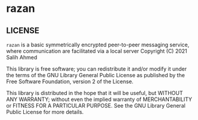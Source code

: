 # razan
## LICENSE

`razan` is a basic symmetrically encrypted peer-to-peer messaging service, where communication are facilitated via a local server
Copyright (C) 2021 Salih Ahmed

This library is free software; you can redistribute it and/or
modify it under the terms of the GNU Library General Public
License as published by the Free Software Foundation, version 2 of the License.

This library is distributed in the hope that it will be useful,
but WITHOUT ANY WARRANTY; without even the implied warranty of
MERCHANTABILITY or FITNESS FOR A PARTICULAR PURPOSE.  See the GNU
Library General Public License for more details.
